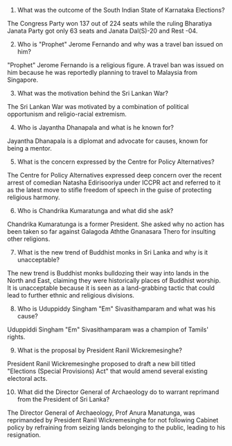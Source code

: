 1. What was the outcome of the South Indian State of Karnataka Elections?
  
  The Congress Party won 137 out of 224 seats while the ruling Bharatiya Janata Party got only 63 seats and Janata Dal(S)-20 and Rest -04.

2. Who is "Prophet" Jerome Fernando and why was a travel ban issued on him?

  "Prophet" Jerome Fernando is a religious figure. A travel ban was issued on him because he was reportedly planning to travel to Malaysia from Singapore.

3. What was the motivation behind the Sri Lankan War?

  The Sri Lankan War was motivated by a combination of political opportunism and religio-racial extremism.

4. Who is Jayantha Dhanapala and what is he known for?

  Jayantha Dhanapala is a diplomat and advocate for causes, known for being a mentor.

5. What is the concern expressed by the Centre for Policy Alternatives?

  The Centre for Policy Alternatives expressed deep concern over the recent arrest of comedian Natasha Edirisooriya under ICCPR act and referred to it as the latest move to stifle freedom of speech in the guise of protecting religious harmony.

6. Who is Chandrika Kumaratunga and what did she ask?

  Chandrika Kumaratunga is a former President. She asked why no action has been taken so far against Galagoda Aththe Gnanasara Thero for insulting other religions.

7. What is the new trend of Buddhist monks in Sri Lanka and why is it unacceptable?

  The new trend is Buddhist monks bulldozing their way into lands in the North and East, claiming they were historically places of Buddhist worship. It is unacceptable because it is seen as a land-grabbing tactic that could lead to further ethnic and religious divisions.

8. Who is Uduppiddy Singham "Em" Sivasithamparam and what was his cause?

  Uduppiddi Singham "Em" Sivasithamparam was a champion of Tamils' rights.

9. What is the proposal by President Ranil Wickremesinghe?

  President Ranil Wickremesinghe proposed to draft a new bill titled "Elections (Special Provisions) Act" that would amend several existing electoral acts.

10. What did the Director General of Archaeology do to warrant reprimand from the President of Sri Lanka?

  The Director General of Archaeology, Prof Anura Manatunga, was reprimanded by President Ranil Wickremesinghe for not following Cabinet policy by refraining from seizing lands belonging to the public, leading to his resignation.
